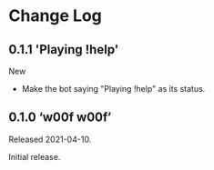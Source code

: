 # Change Log

## 0.1.1 'Playing !help'

New

* Make the bot saying "Playing !help" as its status.

## 0.1.0 ‘w00f w00f’

Released 2021-04-10.

Initial release.